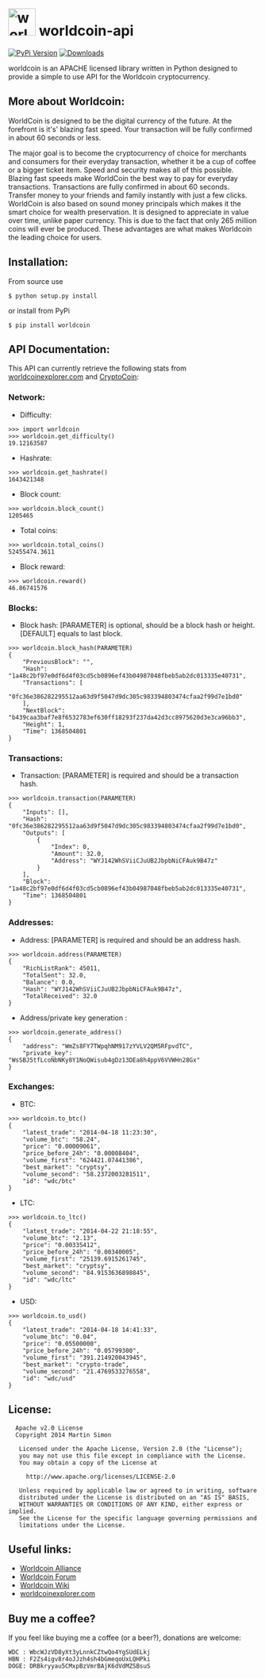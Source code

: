 <h1><img src="https://raw.github.com/c0ding/worldcoin-api/master/doc/worldcoin.png" height=55 alt="worldcoin" title="worldcoin"> worldcoin-api</h1>

[![PyPi Version](http://img.shields.io/pypi/v/worldcoin.svg)](https://pypi.python.org/pypi/worldcoin/)   [![Downloads](http://img.shields.io/pypi/dm/worldcoin.svg)](https://pypi.python.org/pypi/worldcoin/)

worldcoin is an APACHE licensed library written in Python designed to provide a simple to use API for the Worldcoin cryptocurrency.

## More about Worldcoin:

WorldCoin is designed to be the digital currency of the future. At the forefront is it's' blazing fast speed. Your transaction will be fully confirmed in about 60 seconds or less.

The major goal is to become the cryptocurrency of choice for merchants and consumers for their everyday transaction, whether it be a cup of coffee or a bigger ticket item. Speed and security makes all of this possible. Blazing fast speeds make WorldCoin the best way to pay for everyday transactions. Transactions are fully confirmed in about 60 seconds. Transfer money to your friends and family instantly with just a few clicks. WorldCoin is also based on sound money principals which makes it the smart choice for wealth preservation. It is designed to appreciate in value over time, unlike paper currency. This is due to the fact that only 265 million coins will ever be produced. These advantages are what makes Worldcoin the leading choice for users.

## Installation:

From source use

    $ python setup.py install

or install from PyPi

    $ pip install worldcoin

## API Documentation:

This API can currently retrieve the following stats from [worldcoinexplorer.com](http://www.worldcoinexplorer.com/) and [CryptoCoin](http://www.cryptocoincharts.info):

### Network:

  - Difficulty:

```
>>> import worldcoin
>>> worldcoin.get_difficulty()
19.12163587
```

  - Hashrate:

```
>>> worldcoin.get_hashrate()
1643421348
```

  - Block count:

```
>>> worldcoin.block_count()
1205465
```

  - Total coins:

```
>>> worldcoin.total_coins()
52455474.3611
```

  - Block reward:

```
>>> worldcoin.reward()
46.86741576
```

### Blocks:

  - Block hash:
    [PARAMETER] is optional, should be a block hash or height.
    [DEFAULT] equals to last block.

```
>>> worldcoin.block_hash(PARAMETER)
{
    "PreviousBlock": "", 
    "Hash": "1a48c2bf97e0df6d4f03cd5cb0896ef43b04987048fbeb5ab2dc013335e40731", 
    "Transactions": [
        "0fc36e386282295512aa63d9f5047d9dc305c983394803474cfaa2f99d7e1bd0"
    ], 
    "NextBlock": "b439caa3baf7e8f6532783ef630ff18293f237da42d3cc8975620d3e3ca96bb3", 
    "Height": 1, 
    "Time": 1368504801
}
```

### Transactions:

  - Transaction:
    [PARAMETER] is required and should be a transaction hash.

```
>>> worldcoin.transaction(PARAMETER)
{
    "Inputs": [], 
    "Hash": "0fc36e386282295512aa63d9f5047d9dc305c983394803474cfaa2f99d7e1bd0", 
    "Outputs": [
        {
            "Index": 0, 
            "Amount": 32.0, 
            "Address": "WYJ142WhSViiCJuUB2JbpbNiCFAuk9B47z"
        }
    ], 
    "Block": "1a48c2bf97e0df6d4f03cd5cb0896ef43b04987048fbeb5ab2dc013335e40731", 
    "Time": 1368504801
}
```

### Addresses:

  - Address:
    [PARAMETER] is required and should be an address hash.

```
>>> worldcoin.address(PARAMETER)
{
    "RichListRank": 45011, 
    "TotalSent": 32.0, 
    "Balance": 0.0, 
    "Hash": "WYJ142WhSViiCJuUB2JbpbNiCFAuk9B47z", 
    "TotalReceived": 32.0
}
```

  - Address/private key generation :

```
>>> worldcoin.generate_address()
{
    "address": "WmZs8FY7TWpqhNM917zYVLV2QM5RFpvdTC", 
    "private_key": "WsSBJ5tfLcoNbNKy8Y1NoQWisub4gDz13DEa8h4ppV6VVWHn28Gx" 
}
```

### Exchanges:

  - BTC:

```
>>> worldcoin.to_btc()
{
    "latest_trade": "2014-04-18 11:23:30", 
    "volume_btc": "58.24", 
    "price": "0.00009061", 
    "price_before_24h": "0.00008404", 
    "volume_first": "624421.07441386", 
    "best_market": "cryptsy", 
    "volume_second": "58.2372003281511", 
    "id": "wdc/btc"
}
```

  - LTC:

```
>>> worldcoin.to_ltc()
{
    "latest_trade": "2014-04-22 21:18:55", 
    "volume_btc": "2.13", 
    "price": "0.00335412", 
    "price_before_24h": "0.00340005", 
    "volume_first": "25139.6915261745", 
    "best_market": "cryptsy", 
    "volume_second": "84.9153636898845", 
    "id": "wdc/ltc"
}
```

  - USD:

```
>>> worldcoin.to_usd()
{
    "latest_trade": "2014-04-18 14:41:33", 
    "volume_btc": "0.04", 
    "price": "0.05500000", 
    "price_before_24h": "0.05799300", 
    "volume_first": "391.214920043945", 
    "best_market": "crypto-trade", 
    "volume_second": "21.4769533276558", 
    "id": "wdc/usd"
}
```

## License:

```
  Apache v2.0 License
  Copyright 2014 Martin Simon

   Licensed under the Apache License, Version 2.0 (the "License");
   you may not use this file except in compliance with the License.
   You may obtain a copy of the License at

     http://www.apache.org/licenses/LICENSE-2.0

   Unless required by applicable law or agreed to in writing, software
   distributed under the License is distributed on an "AS IS" BASIS,
   WITHOUT WARRANTIES OR CONDITIONS OF ANY KIND, either express or implied.
   See the License for the specific language governing permissions and
   limitations under the License.

```

## Useful links:

* [Worldcoin Alliance](http://www.worldcoinalliance.net/)
* [Worldcoin Forum](http://worldcoinforum.org/)
* [Worldcoin Wiki](http://www.wdcwiki.org/wiki/Main_Page)
* [worldcoinexplorer.com](http://www.worldcoinexplorer.com/)

## Buy me a coffee?

If you feel like buying me a coffee (or a beer?), donations are welcome:

```
WDC : WbcWJzVD8yXt3yLnnkCZtwQo4YgSUdELkj
HBN : F2Zs4igv8r4oJJzh4sh4bGmeqoUxLQHPki
DOGE: DRBkryyau5CMxpBzVmrBAjK6dVdMZSBsuS
```
